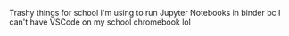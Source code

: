 Trashy things for school I'm using to run Jupyter Notebooks in binder bc I can't have VSCode on my school chromebook lol
